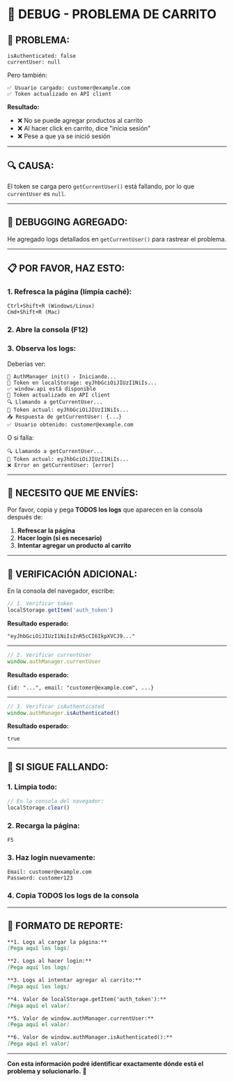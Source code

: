 # 🐛 DEBUG - PROBLEMA DE CARRITO

## 🔴 **PROBLEMA:**

```
isAuthenticated: false
currentUser: null
```

Pero también:
```
✅ Usuario cargado: customer@example.com
✅ Token actualizado en API client
```

**Resultado:**
- ❌ No se puede agregar productos al carrito
- ❌ Al hacer click en carrito, dice "inicia sesión"
- ❌ Pese a que ya se inició sesión

---

## 🔍 **CAUSA:**

El token se carga pero `getCurrentUser()` está fallando, por lo que `currentUser` es `null`.

---

## 🧪 **DEBUGGING AGREGADO:**

He agregado logs detallados en `getCurrentUser()` para rastrear el problema.

---

## 📋 **POR FAVOR, HAZ ESTO:**

### **1. Refresca la página (limpia caché):**
```
Ctrl+Shift+R (Windows/Linux)
Cmd+Shift+R (Mac)
```

### **2. Abre la consola (F12)**

### **3. Observa los logs:**

Deberías ver:
```
🔧 AuthManager init() - Iniciando...
🔑 Token en localStorage: eyJhbGciOiJIUzI1NiIs...
✅ window.api está disponible
💾 Token actualizado en API client
🔍 Llamando a getCurrentUser...
🔑 Token actual: eyJhbGciOiJIUzI1NiIs...
📥 Respuesta de getCurrentUser: {...}
✅ Usuario obtenido: customer@example.com
```

O si falla:
```
🔍 Llamando a getCurrentUser...
🔑 Token actual: eyJhbGciOiJIUzI1NiIs...
❌ Error en getCurrentUser: [error]
```

---

## 📝 **NECESITO QUE ME ENVÍES:**

Por favor, copia y pega **TODOS los logs** que aparecen en la consola después de:

1. **Refrescar la página**
2. **Hacer login (si es necesario)**
3. **Intentar agregar un producto al carrito**

---

## 🔧 **VERIFICACIÓN ADICIONAL:**

En la consola del navegador, escribe:

```javascript
// 1. Verificar token
localStorage.getItem('auth_token')
```

**Resultado esperado:**
```
"eyJhbGciOiJIUzI1NiIsInR5cCI6IkpXVCJ9..."
```

---

```javascript
// 2. Verificar currentUser
window.authManager.currentUser
```

**Resultado esperado:**
```
{id: "...", email: "customer@example.com", ...}
```

---

```javascript
// 3. Verificar isAuthenticated
window.authManager.isAuthenticated()
```

**Resultado esperado:**
```
true
```

---

## 🚀 **SI SIGUE FALLANDO:**

### **1. Limpia todo:**
```javascript
// En la consola del navegador:
localStorage.clear()
```

### **2. Recarga la página:**
```
F5
```

### **3. Haz login nuevamente:**
```
Email: customer@example.com
Password: customer123
```

### **4. Copia TODOS los logs de la consola**

---

## 📝 **FORMATO DE REPORTE:**

```markdown
**1. Logs al cargar la página:**
[Pega aquí los logs]

**2. Logs al hacer login:**
[Pega aquí los logs]

**3. Logs al intentar agregar al carrito:**
[Pega aquí los logs]

**4. Valor de localStorage.getItem('auth_token'):**
[Pega aquí el valor]

**5. Valor de window.authManager.currentUser:**
[Pega aquí el valor]

**6. Valor de window.authManager.isAuthenticated():**
[Pega aquí el valor]
```

---

**Con esta información podré identificar exactamente dónde está el problema y solucionarlo.** 🚀




